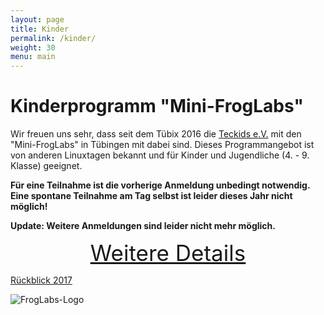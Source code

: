 ```yaml
---
layout: page
title: Kinder
permalink: /kinder/
weight: 30
menu: main
---
```


# Kinderprogramm "Mini-FrogLabs"

Wir freuen uns sehr, dass seit dem Tübix 2016 die <a href="https://www.teckids.org/" target="_blank"> Teckids e.V.</a> mit den "Mini-FrogLabs" in Tübingen mit dabei sind. Dieses Programmangebot ist von anderen Linuxtagen bekannt und für Kinder und Jugendliche (4. - 9. Klasse) geeignet.


<span style="font-weight: bold;">Für eine Teilnahme ist die vorherige Anmeldung unbedingt notwendig. Eine spontane Teilnahme am Tag selbst ist leider dieses Jahr nicht möglich!</span>

**Update: Weitere Anmeldungen sind leider nicht mehr möglich.**

<div style="text-align: center; font-size: 250%; text-decoration: underline;">
  <a href="https://www.teckids.org/de/veranstaltungen/nachste-veranstaltungen/event/project-froglabs-2019-tuebix" target="_blank">Weitere Details</a>
</div>


<a href="https://www.teckids.org/de/neuigkeiten/2017/07/03/bericht-von-den-mini-froglabs-beim-tubix-2017" target="_blank">Rückblick 2017</a>

![FrogLabs-Logo](https://www.teckids.org/pics/projs/froglabs/2013/froscon/froglabs_pixelart.png "FrogLabs-Logo")

<br/>

<!--
<a href="../2016/downloads/teckids.mini.froglabs.tuebix.2016.pdf" target="_blank">
Plakat als PDF (4MB) z.B. zum Aushängen in der Schule:<br/><br/>
<img src="../2016/downloads/teckids.mini.froglabs.tuebix.2016.png" alt="FrogLabs" title="FrogLabs">
</a>
-->
